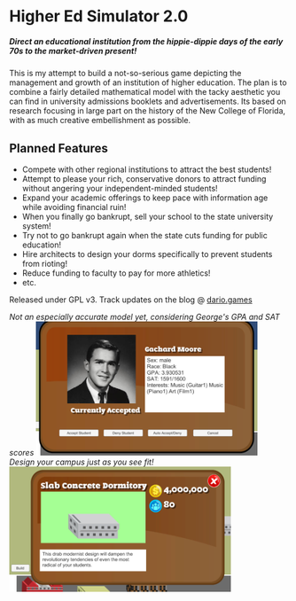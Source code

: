 # Higher Ed Simulator 2.0
##### Direct an educational institution from the hippie-dippie days of the early 70s to the market-driven present!

This is my attempt to build a not-so-serious game depicting the management and growth of an institution of higher education. The plan is to combine a fairly detailed mathematical model with the tacky aesthetic you can find in university admissions booklets and advertisements. Its based on research focusing in large part on the history of the New College of Florida, with as much creative embellishment as possible.

## Planned Features

  - Compete with other regional institutions to attract the best students!
  - Attempt to please your rich, conservative donors to attract funding without angering your independent-minded students!
  - Expand your academic offerings to keep pace with information age while avoiding financial ruin!
  - When you finally go bankrupt, sell your school to the state university system!
  - Try not to go bankrupt again when the state cuts funding for public education!
  - Hire architects to design your dorms specifically to prevent students from rioting!
  - Reduce funding to faculty to pay for more athletics!
  - etc.

Released under GPL v3.
Track updates on the blog @ [dario.games](www.dario.games)

*Not an especially accurate model yet, considering George's GPA and SAT scores*
<img src="https://raw.githubusercontent.com/mcoirad/SimUni/master/Assets/Preview/preview1.png" alt="alt text" width="400" ><br>
*Design your campus just as you see fit!*
<img src="https://raw.githubusercontent.com/mcoirad/SimUni/master/Assets/Preview/preview2.png" alt="alt text" width="400" >
